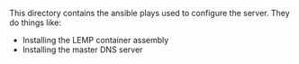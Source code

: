 This directory contains the ansible plays used to configure the server. They do things like:

* Installing the LEMP container assembly
* Installing the master DNS server